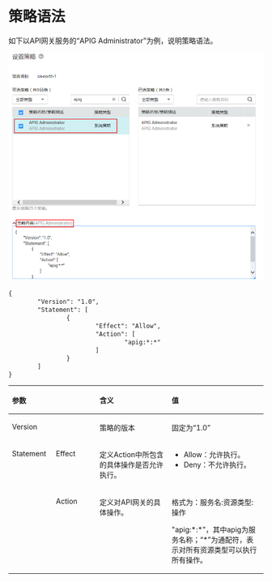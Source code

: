 # 策略语法<a name="apig-ug-190529110"></a>

如下以API网关服务的“APIG Administrator”为例，说明策略语法。

![](figures/5.png)

```
{
        "Version": "1.0",
        "Statement": [
                {
                        "Effect": "Allow",
                        "Action": [
                                "apig:*:*"
                        ]
                }
        ]
}
```

<a name="table33321739133117"></a>
<table><thead align="left"><tr id="row645212399314"><th class="cellrowborder" colspan="2" valign="top" id="mcps1.1.5.1.1"><p id="p14452153933119"><a name="p14452153933119"></a><a name="p14452153933119"></a>参数</p>
</th>
<th class="cellrowborder" valign="top" id="mcps1.1.5.1.2"><p id="p34521839193112"><a name="p34521839193112"></a><a name="p34521839193112"></a>含义</p>
</th>
<th class="cellrowborder" valign="top" id="mcps1.1.5.1.3"><p id="p20452173933117"><a name="p20452173933117"></a><a name="p20452173933117"></a>值</p>
</th>
</tr>
</thead>
<tbody><tr id="row7452203973118"><td class="cellrowborder" colspan="2" valign="top" headers="mcps1.1.5.1.1 "><p id="p7452163911319"><a name="p7452163911319"></a><a name="p7452163911319"></a>Version</p>
</td>
<td class="cellrowborder" valign="top" headers="mcps1.1.5.1.2 "><p id="p8453193903116"><a name="p8453193903116"></a><a name="p8453193903116"></a>策略的版本</p>
</td>
<td class="cellrowborder" valign="top" headers="mcps1.1.5.1.3 "><p id="p14531039103116"><a name="p14531039103116"></a><a name="p14531039103116"></a>固定为“1.0”</p>
</td>
</tr>
<tr id="row1645315392311"><td class="cellrowborder" rowspan="2" valign="top" width="17.22172217221722%" headers="mcps1.1.5.1.1 "><p id="p5453133973114"><a name="p5453133973114"></a><a name="p5453133973114"></a>Statement</p>
</td>
<td class="cellrowborder" valign="top" width="17.121712171217123%" headers="mcps1.1.5.1.1 "><p id="p94531397312"><a name="p94531397312"></a><a name="p94531397312"></a>Effect</p>
</td>
<td class="cellrowborder" valign="top" width="28.28282828282828%" headers="mcps1.1.5.1.2 "><p id="p12453339123116"><a name="p12453339123116"></a><a name="p12453339123116"></a>定义Action中所包含的具体操作是否允许执行。</p>
</td>
<td class="cellrowborder" valign="top" width="37.37373737373737%" headers="mcps1.1.5.1.3 "><a name="ul14535391313"></a><a name="ul14535391313"></a><ul id="ul14535391313"><li>Allow：允许执行。</li><li>Deny：不允许执行。</li></ul>
</td>
</tr>
<tr id="row9453153910318"><td class="cellrowborder" valign="top" headers="mcps1.1.5.1.1 "><p id="p194532391314"><a name="p194532391314"></a><a name="p194532391314"></a>Action</p>
</td>
<td class="cellrowborder" valign="top" headers="mcps1.1.5.1.1 "><p id="p1945319396315"><a name="p1945319396315"></a><a name="p1945319396315"></a>定义对API网关的具体操作。</p>
</td>
<td class="cellrowborder" valign="top" headers="mcps1.1.5.1.2 "><p id="p3453103914318"><a name="p3453103914318"></a><a name="p3453103914318"></a>格式为：服务名:资源类型:操作</p>
<p id="p8453193916312"><a name="p8453193916312"></a><a name="p8453193916312"></a>"apig:*:*"，其中apig为服务名称；“*”为通配符，表示对所有资源类型可以执行所有操作。</p>
</td>
</tr>
</tbody>
</table>

